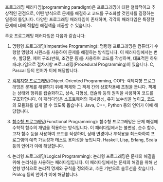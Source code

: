 프로그래밍 패러다임(programming paradigm)은 프로그래밍에 대한 철학적이고 추상적인 관점으로, 어떤 방식으로 문제를 해결하고 코드를 구조화할 것인지를 결정하는 일종의 틀입니다. 다양한 프로그래밍 패러다임이 존재하며, 각각의 패러다임은 특정한 문제에 대해 적합한 해결책을 제공할 수 있습니다.

주요 프로그래밍 패러다임은 다음과 같습니다:

1. 명령형 프로그래밍(Imperative Programming): 명령형 프로그래밍은 컴퓨터가 수행할 명령의 시퀀스를 사용하여 문제를 해결하는 방식입니다. 이 패러다임에서는 변수, 할당문, 제어 구조(반복, 조건문 등)를 사용하여 코드를 작성하며, 대표적인 하위 패러다임으로 절차지향 프로그래밍(Procedural Programming)이 있습니다. C, Pascal 등의 언어가 이에 해당합니다.

2. [객체지향 프로그래밍](https://github.com/weird14446/Study/tree/main/Computer%20Science/Programming%20Language%20Theory/Programming%20Paradigm/Object-Oriented%20Programming)(Object-Oriented Programming, OOP): 객체지향 프로그래밍은 문제를 해결하기 위해 객체와 그 객체 간의 상호작용에 초점을 둡니다. 객체는 상태와 행위를 캡슐화하고, 상속, 다형성, 캡슐화 등의 원칙을 사용하여 코드를 구조화합니다. 이 패러다임은 소프트웨어의 재사용성, 유지 보수성을 높이고, 코드의 모듈화를 쉽게 할 수 있도록 돕습니다. Java, C++, Python 등의 언어가 이에 해당합니다.

3. [함수형 프로그래밍](https://github.com/weird14446/Study/tree/main/Computer%20Science/Programming%20Language%20Theory/Programming%20Paradigm/Functional%20Programming)(Functional Programming): 함수형 프로그래밍은 문제 해결에 수학적 함수의 개념을 적용하는 방식입니다. 이 패러다임에서는 불변성, 순수 함수, 고차 함수 등을 사용하여 코드를 작성하며, 상태 변경이나 부작용을 최소화하여 프로그램의 예측 가능성과 테스트 용이성을 높입니다. Haskell, Lisp, Erlang, Scala 등의 언어가 이에 해당합니다.

4. 논리형 프로그래밍(Logical Programming): 논리형 프로그래밍은 문제의 해결을 위해 논리식을 사용하는 패러다임입니다. 이 패러다임에서는 문제의 해결을 위해 선언형 방식으로 논리적 명제와 규칙을 정의하고, 추론 기반으로 솔루션을 찾습니다. Prolog 등의 언어가 이에 해당합니다.
